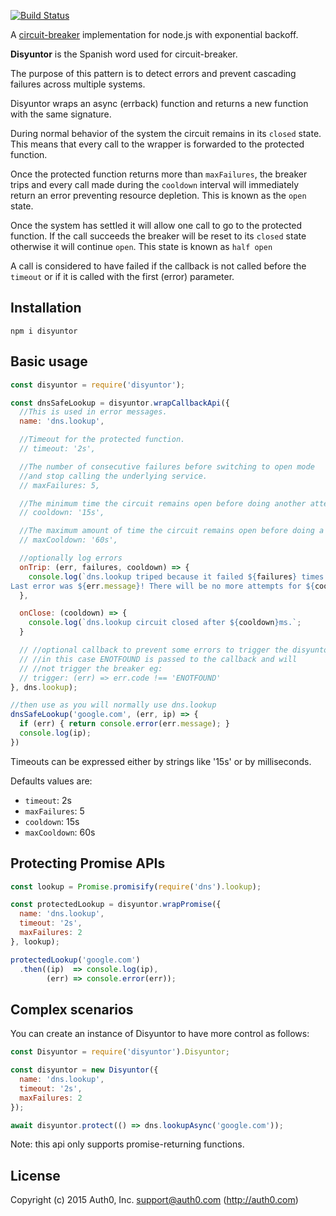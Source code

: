 [![Build Status](https://travis-ci.org/auth0/disyuntor.svg?branch=master)](https://travis-ci.org/auth0/disyuntor)

A [circuit-breaker](http://martinfowler.com/bliki/CircuitBreaker.html) implementation for node.js with exponential backoff.

**Disyuntor** is the Spanish word used for circuit-breaker.

The purpose of this pattern is to detect errors and prevent cascading failures across multiple systems.

Disyuntor wraps an async (errback) function and returns a new function with the same signature.

During normal behavior of the system the circuit remains in its `closed` state. This means that every call to the wrapper is forwarded to the protected function.

Once the protected function returns more than `maxFailures`, the breaker trips and every call made during the `cooldown` interval will immediately return an error preventing resource depletion. This is known as the `open` state.

Once the system has settled it will allow one call to go to the protected function. If the call succeeds the breaker will be reset to its `closed` state otherwise it will continue `open`. This state is known as `half open`

A call is considered to have failed if the callback is not called before the `timeout` or if it is called with the first (error) parameter.

## Installation

```
npm i disyuntor
```

## Basic usage

```javascript
const disyuntor = require('disyuntor');

const dnsSafeLookup = disyuntor.wrapCallbackApi({
  //This is used in error messages.
  name: 'dns.lookup',

  //Timeout for the protected function.
  // timeout: '2s',

  //The number of consecutive failures before switching to open mode
  //and stop calling the underlying service.
  // maxFailures: 5,

  //The minimum time the circuit remains open before doing another attempt.
  // cooldown: '15s',

  //The maximum amount of time the circuit remains open before doing a new attempt.
  // maxCooldown: '60s',

  //optionally log errors
  onTrip: (err, failures, cooldown) => {
    console.log(`dns.lookup triped because it failed ${failures} times.
Last error was ${err.message}! There will be no more attempts for ${cooldown}ms.`);
  },

  onClose: (cooldown) => {
    console.log(`dns.lookup circuit closed after ${cooldown}ms.`;
  }

  // //optional callback to prevent some errors to trigger the disyuntor logic
  // //in this case ENOTFOUND is passed to the callback and will
  // //not trigger the breaker eg:
  // trigger: (err) => err.code !== 'ENOTFOUND'
}, dns.lookup);

//then use as you will normally use dns.lookup
dnsSafeLookup('google.com', (err, ip) => {
  if (err) { return console.error(err.message); }
  console.log(ip);
})
```

Timeouts can be expressed either by strings like '15s' or by milliseconds.

Defaults values are:

- `timeout`: 2s
- `maxFailures`: 5
- `cooldown`: 15s
- `maxCooldown`: 60s


## Protecting Promise APIs

```javascript
const lookup = Promise.promisify(require('dns').lookup);

const protectedLookup = disyuntor.wrapPromise({
  name: 'dns.lookup',
  timeout: '2s',
  maxFailures: 2
}, lookup);

protectedLookup('google.com')
  .then((ip)  => console.log(ip),
        (err) => console.error(err));
```

## Complex scenarios

You can create an instance of Disyuntor to have more control as follows:

```javascript
const Disyuntor = require('disyuntor').Disyuntor;

const disyuntor = new Disyuntor({
  name: 'dns.lookup',
  timeout: '2s',
  maxFailures: 2
});

await disyuntor.protect(() => dns.lookupAsync('google.com'));
```

Note: this api only supports promise-returning functions.
## License

Copyright (c) 2015 Auth0, Inc. <support@auth0.com> (http://auth0.com)

